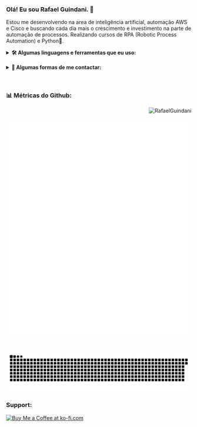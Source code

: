 ### Olá! Eu sou Rafael Guindani. 👋
Estou me desenvolvendo na area de inteligência artificial, automação AWS e Cisco e buscando cada dia mais o crescimento e investimento na parte de automação de processos.
Realizando cursos de RPA (Robotic Process Automation) e Python🐍. 

<details>
  <summary><b>🛠️ Algumas linguagens e ferramentas que eu uso:</b></summary>
  <br/>
<img align="center" alt=" UIpath " height="30" width="30" src="https://play-lh.googleusercontent.com/swjV4_QK7DMpiQpn2uGt4L4Iz8IQaKc1lIoLKDvnqGiEm1UKwIukhhV8f_VYayZ8yyc=s180-rw">
<img align="center" alt=" Automation Edge " height="30" width="30" src="https://images.g2crowd.com/uploads/product/hd_favicon/1547632215/automationedge.svg">
<img align="center" alt=" Automation Anywhere " height="30" width="30" src="https://www.ibizsoftinc.com/images/svg/automation-anywhere.svg">
<img align="center" alt=" Python " height="30" width="30" src="https://raw.githubusercontent.com/devicons/devicon/master/icons/python/python-original.svg">
</details>
</br>

<details>
<summary><b>📧 Algumas formas de me contactar:</b></summary>
</br>
<a href = "mailto:dmndcode@gmail.com; rafaelguindani@gmail.com" target="_blank" rel="noopener noreferrer"><img src="https://img.shields.io/badge/-Gmail-%23333?style=for-the-badge&logo=gmail&logoColor=white" target="_blank"></a>
<a href="https://www.linkedin.com/in/rafael-guindani-198113119/" target="_blank" rel="noopener noreferrer"><img src="https://img.shields.io/badge/-LinkedIn-%230077B5?style=for-the-badge&logo=linkedin&logoColor=white" target="_blank"></a> 
</details>
 
</div>  
</br>
</br>

<h3 align="left"> 📊 Métricas do Github: </h3>

<p align="right"> <img src="https://komarev.com/ghpvc/?username=RafaelGuindani&label=Profile%20views&color=0e75b6&style=flat" alt="RafaelGuindani" /> </p>

<p align="center"><img align="center" src="https://github.com/RafaelGuindani/github-stats/blob/master/generated/overview.svg" alt="RafaelGuindani" /> <img align="center" src="https://github.com/RafaelGuindani/github-stats/blob/master/generated/languages.svg" alt="RafaelGuindani" /></p>


<p align="center">
<align="center" a href="https://github.com/RafaelGuindani/github-stats">
</a>
</p>
</br>

<div align="center">

![Snake animation](https://github.com/rafaelguindani/rafaelguindani/blob/output/github-contribution-grid-snake.svg)

</div>
<div>
<h3 align="left">Support:</h3>
<a href='https://nubank.com.br/pagar/6lai4/syo9YAj0zV' target='_blank'><img height='36' style='border:0px;height:36px;' src='https://cdn.ko-fi.com/cdn/kofi4.png?v=3' border='0' alt='Buy Me a Coffee at ko-fi.com' /></a>  
</div>  
